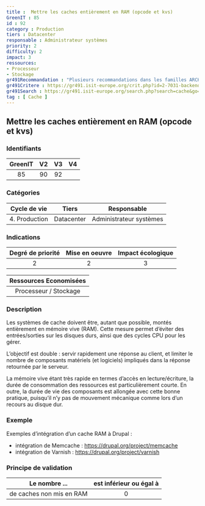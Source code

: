 ```yaml
---
title :  Mettre les caches entièrement en RAM (opcode et kvs)
GreenIT : 85
id : 92
category : Production
tiers : Datacenter
responsable : Administrateur systèmes
priority: 2
difficulty: 2
impact: 3
ressources:
- Processeur
- Stockage
gr491Recommandation : "Plusieurs recommandations dans les familles ARCHITECTURE / BACK-END / FRONT-END"
gr491Critere : https://gr491.isit-europe.org/crit.php?id=2-7031-backend-la-reduction-des-volumes-dechanges-des-operations
gr491Search : https://gr491.isit-europe.org/search.php?search=cache&go=Rechercher&famille=&inc=
tag : [ Cache ]
---
```


## Mettre les caches entièrement en RAM (opcode et kvs)

### Identifiants

| GreenIT |  V2  |  V3  |  V4  |
|:-------:|:----:|:----:|:----:|
|  85    | 90  | 92  |      |

### Catégories

| Cycle de vie |  Tiers  |  Responsable  |
|:---------:|:----:|:----:|
| 4. Production | Datacenter | Administrateur systèmes |

### Indications

| Degré de priorité |      Mise en oeuvre       |  Impact écologique    |
|:-------------------:|:-------------------------:|:---------------------:|
| 2 | 2 | 3 |

|Ressources Economisées                                      |
|:----------------------------------------------------------:|
| Processeur / Stockage   |

### Description

Les systèmes de cache doivent être, autant que possible, montés entièrement en mémoire vive (RAM). Cette mesure permet d’éviter des entrées/sorties sur les disques durs, ainsi que des cycles CPU pour les gérer.

L’objectif est double : servir rapidement une réponse au client, et limiter le nombre de composants matériels (et logiciels) impliqués dans la réponse retournée par le serveur.

La mémoire vive étant très rapide en termes d’accès en lecture/écriture, la durée de consommation des ressources est particulièrement courte. En outre, la durée de vie des composants est allongée avec cette bonne pratique, puisqu’il n’y pas de mouvement mécanique comme lors d’un recours au disque dur.

### Exemple

Exemples d’intégration d’un cache RAM à Drupal :
 - intégration de Memcache : https://drupal.org/project/memcache
 - intégration de Varnish : https://drupal.org/project/varnish

### Principe de validation

| Le nombre ...     | est inférieur ou égal à   |  
|-------------------|:-------------------------:|
| de caches non mis en RAM  | 0  |
